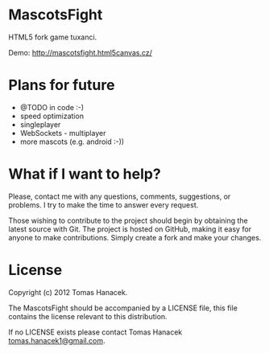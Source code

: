 MascotsFight
============

HTML5 fork game tuxanci.

Demo: http://mascotsfight.html5canvas.cz/

# Plans for future

* @TODO in code :-)
* speed optimization
* singleplayer
* WebSockets - multiplayer
* more mascots (e.g. android :-))

# What if I want to help?

Please, contact me with any questions, comments, suggestions, or problems. I try to make the time to answer every request.

Those wishing to contribute to the project should begin by obtaining the latest source with Git. The project is hosted on GitHub, making it easy for anyone to make contributions. Simply create a fork and make your changes.

# License

Copyright (c) 2012 Tomas Hanacek.

The MascotsFight should be accompanied by a LICENSE file, this file contains the license relevant to this distribution.

If no LICENSE exists please contact Tomas Hanacek <tomas.hanacek1@gmail.com>.